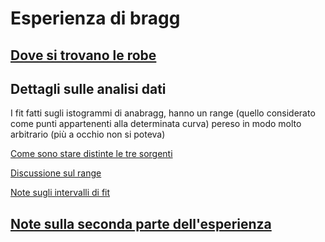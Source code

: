 # Esperienza di bragg  

## [Dove si trovano le robe](directory_structure.md)


## Dettagli sulle analisi dati

I fit fatti sugli istogrammi di anabragg, hanno un range (quello considerato come punti appartenenti alla determinata curva) pereso in modo molto arbitrario (più a occhio non si poteva)

[Come sono stare distinte le tre sorgenti](riconoscimento_particelle.md)

[Discussione sul range](discussione_range.md)

[Note sugli intervalli di fit](note_fit_intervalli.md)

## [Note sulla seconda parte dell'esperienza](seconda_parte.md)

